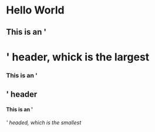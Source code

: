 # Hello World
## This is an '<h1>' header, whick is the largest
### This is an '<h2>' header
#### This is an '<h6>' headed, which is the smallest
